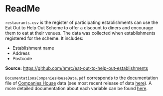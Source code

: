 # ReadMe

`restaurants.csv` is the register of participating establishments can use the Eat Out to Help Out Scheme  to offer a discount to diners and encourage them to eat at their venues. The data was collected when establishments registered for the scheme. It includes:

- Establishment name
- Address
- Postcode

**Source:** https://github.com/hmrc/eat-out-to-help-out-establishments


`DocumentationsCompaniesHouseData.pdf` corresponds to the documentation file of [Companies House](https://www.gov.uk/government/organisations/companies-house) data (see most recent release of data [here](http://download.companieshouse.gov.uk/en_output.html)). A more detailed documentation about each variable can be found [here](https://assets.publishing.service.gov.uk/government/uploads/system/uploads/attachment_data/file/426891/uniformResourceIdentifiersCustomerGuide.pdf).
